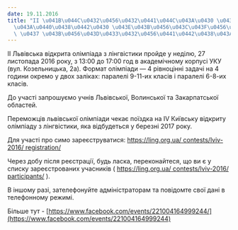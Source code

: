 ```yaml
---
date: 19.11.2016
title: "II \u041B\u044C\u0432\u0456\u0432\u0441\u044C\u043A\u0430 \u0432\u0456\u0434\
  \u043A\u0440\u0438\u0442\u0430 \u043E\u043B\u0456\u043C\u043F\u0456\u0430\u0434\u0430\
  \ \u0437 \u043B\u0456\u043D\u0433\u0432\u0456\u0441\u0442\u0438\u043A\u0438"
---
```

II Львівська відкрита олімпіада з лінгвістики пройде у неділю, 27 листопада 2016 року, з 13:00 до 17:00 год в академічному корпусі УКУ (вул. Козельницька, 2а). Формат олімпіади — 4 рівноцінні задачі на 4 години окремо у двох заліках: паралелі 9-11-их класів і паралелі 6-8-их класів.

До участі запрошуємо учнів Львівської, Волинської та Закарпатської областей.

Переможців львівської олімпіади чекає поїздка на IV Київську відкриту олімпіаду з лінгвістики, яка відбудеться у березні 2017 року.

Для участі про симо зареєструватися:
[https://ling.org.ua/    contests/lviv-2016/    registration/](https://www.facebook.com/l.php?u=https%3A%2F%2Fling.org.ua%2Fcontests%2Flviv-2016%2Fregistration%2F&h=UAQGew0Ow&enc=AZO5ZHCacE-3LT7V6QEeMzQYJHlzity1F8lAA0nPhnts41u7zOLegasSrlM6stixfYU&s=1)

Через добу після реєстрації, будь ласка, переконайтеся, що ви є у списку зареєстрованих учасників (
[https://ling.org.ua/    contests/lviv-2016/    participants/](https://www.facebook.com/l.php?u=https%3A%2F%2Fling.org.ua%2Fcontests%2Flviv-2016%2Fparticipants%2F&h=2AQGuRd1z&enc=AZNMr1jw4aR1vPusTyfK6qtxV4yuViTWJuCnBQ8Ei0nWGd_7Aq_Czosr8xQ9FBB_-Gs&s=1)
).

В іншому разі, зателефонуйте адміністраторам та повідомте свої дані в телефонному режимі.

Більше тут -
[https://www.facebook.com/events/221004164999244/](https://www.facebook.com/events/221004164999244)